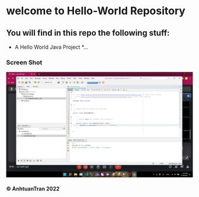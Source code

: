 # welcome to Hello-World Repository
## You will find in this repo the following stuff:

* A Hello World Java Project
*...

### Screen Shot
![My Source](https://github.com/tranvuonganhtuan/hello-world/blob/main/images/Source.png)

####  © AnhtuanTran 2022